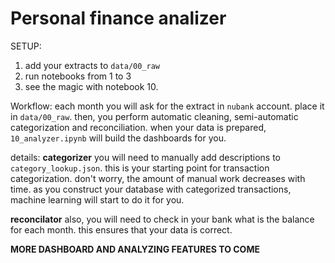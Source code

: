 # Personal finance analizer

SETUP:
1. add your extracts to `data/00_raw`
2. run notebooks from 1 to 3
3. see the magic with notebook 10.

Workflow:
each month you will ask for the extract in `nubank` account. place it in `data/00_raw`.
then, you perform automatic cleaning, semi-automatic categorization and reconciliation.
when your data is prepared, `10_analyzer.ipynb` will build the dashboards for you.

details:
**categorizer**
you will need to manually add descriptions to `category_lookup.json`. this is your starting point for transaction categorization.
don't worry, the amount of manual work decreases with time. as you construct your database with categorized transactions, machine learning will start to do it for you.

**reconcilator**
also, you will need to check in your bank what is the balance for each month. this ensures that your data is correct.

**MORE DASHBOARD AND ANALYZING FEATURES TO COME**


